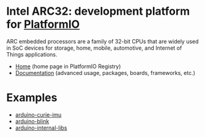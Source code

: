 
# Intel ARC32: development platform for [PlatformIO](https://platformio.org)

ARC embedded processors are a family of 32-bit CPUs that are widely used in SoC devices for storage, home, mobile, automotive, and Internet of Things applications.

* [Home](https://platformio.org/platforms/intel_arc32) (home page in PlatformIO Registry)
* [Documentation](https://docs.platformio.org/page/platforms/intel_arc32.html) (advanced usage, packages, boards, frameworks, etc.)

# Examples

* [arduino-curie-imu](https://github.com/platformio/platform-intel_arc32/tree/master/examples/arduino-curie-imu)
* [arduino-blink](https://github.com/platformio/platform-intel_arc32/tree/master/examples/arduino-blink)
* [arduino-internal-libs](https://github.com/platformio/platform-intel_arc32/tree/master/examples/arduino-internal-libs)
